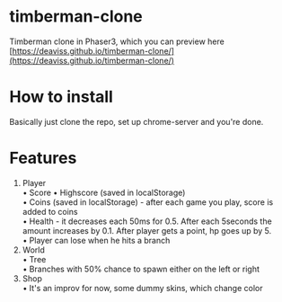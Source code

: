 # timberman-clone
Timberman clone in Phaser3, which you can preview here [https://deaviss.github.io/timberman-clone/](https://deaviss.github.io/timberman-clone/)

# How to install
Basically just clone the repo, set up chrome-server and you're done.

# Features
1) Player  
	• Score
	• Highscore (saved in localStorage)  
	• Coins (saved in localStorage) - after each game you play, score is added to coins  
	• Health - it decreases each 50ms for 0.5. After each 5seconds the amount increases by 0.1. After player gets a point, hp goes up by 5.  
	• Player can lose when he hits a branch
2) World  
	• Tree  
	• Branches with 50% chance to spawn either on the left or right  
2) Shop  
	• It's an improv for now, some dummy skins, which change color  